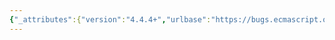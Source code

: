 ```yaml
---
{"_attributes":{"version":"4.4.4+","urlbase":"https://bugs.ecmascript.org/","maintainer":"dherman@mozilla.com"},"bug":{"bug_id":3756,"creation_ts":"2015-02-05 13:12:00 -0800","short_desc":"6.1.7.2 Object Internal Methods and Internal Slots: Incorrect reference to ch. 9","delta_ts":"2015-02-12 12:17:40 -0800","product":"Draft for 6th Edition","component":"editorial issue","version":"Rev 32: February 2, 2015 Draft","rep_platform":"All","op_sys":"All","bug_status":"RESOLVED","resolution":"FIXED","priority":"Normal","bug_severity":"normal","everconfirmed":true,"reporter":{"uid":"andrebargull","name":"André Bargull"},"assigned_to":{"uid":"allen","name":"Allen Wirfs-Brock"},"long_desc":[{"commentid":12126,"comment_count":0,"who":{"uid":"andrebargull","name":"André Bargull"},"bug_when":"2015-02-05 13:12:54 -0800","thetext":"6.1.7.2 Object Internal Methods and Internal Slots\n\nBelow table 6:\n\n> ... are specified in clause 8.6.\n\n8.6 -> 9"},{"commentid":12168,"comment_count":1,"who":{"uid":"allen","name":"Allen Wirfs-Brock"},"bug_when":"2015-02-05 15:42:46 -0800","thetext":"fixed in rev33 editor's draft"},{"commentid":12443,"comment_count":2,"who":{"uid":"allen","name":"Allen Wirfs-Brock"},"bug_when":"2015-02-12 12:17:40 -0800","thetext":"fixed in rev33"}]}}
---
```


